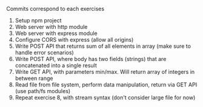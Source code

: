 Commits correspond to each exercises

1. Setup npm project
2. Web server with http module
3. Web server with express module
4. Configure CORS with express (allow all origins)
5. Write POST API that returns sum of all elements in array (make sure to handle error scenarios)
6. Write POST API, where body has two fields (strings) that are concatenated into a single result
7. Write GET API, with parameters min/max. Will return array of integers in between range
8. Read file from file system, perform data manipulation, return via GET API (use path/fs modules)
9. Repeat exercise 8, with stream syntax (don't consider large file for now)